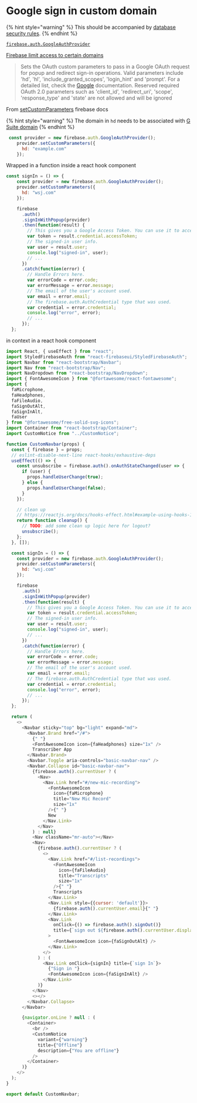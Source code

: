 # Google sign in custom domain

{% hint style="warning" %}
This should be accompanied by [database security rules](../database-auth/).
{% endhint %}

[`firebase.auth.GoogleAuthProvider`](https://firebase.google.com/docs/reference/js/firebase.auth.GoogleAuthProvider)

[Firebase limit access to certain domains](https://blog.jimmycai.com/p/firebase-limit-access-to-certain-domains/)

> Sets the OAuth custom parameters to pass in a Google OAuth request for popup and redirect sign-in operations. Valid parameters include 'hd', 'hl', 'include\_granted\_scopes', 'login\_hint' and 'prompt'. For a detailed list, check the [Google](https://goo.gl/Xo01Jm) documentation. Reserved required OAuth 2.0 parameters such as 'client\_id', 'redirect\_uri', 'scope', 'response\_type' and 'state' are not allowed and will be ignored

From [setCustomParameters](https://firebase.google.com/docs/reference/js/firebase.auth.GoogleAuthProvider#set-custom-parameters) firebase docs 

{% hint style="warning" %}
The domain in `hd` needs to be associated with [G Suite domain](https://gsuite.google.com/)
{% endhint %}

```javascript
 const provider = new firebase.auth.GoogleAuthProvider();
    provider.setCustomParameters({
      hd: "example.com"
    });
```

Wrapped in a function inside a react hook component

```javascript
const signIn = () => {
    const provider = new firebase.auth.GoogleAuthProvider();
    provider.setCustomParameters({
      hd: "wsj.com"
    });

    firebase
      .auth()
      .signInWithPopup(provider)
      .then(function(result) {
        // This gives you a Google Access Token. You can use it to access the Google API.
        var token = result.credential.accessToken;
        // The signed-in user info.
        var user = result.user;
        console.log("signed-in", user);
        // ...
      })
      .catch(function(error) {
        // Handle Errors here.
        var errorCode = error.code;
        var errorMessage = error.message;
        // The email of the user's account used.
        var email = error.email;
        // The firebase.auth.AuthCredential type that was used.
        var credential = error.credential;
        console.log("error", error);
        // ...
      });
  };
```

in context in a react hook component

```javascript
import React, { useEffect } from "react";
import StyledFirebaseAuth from "react-firebaseui/StyledFirebaseAuth";
import Navbar from "react-bootstrap/Navbar";
import Nav from "react-bootstrap/Nav";
import NavDropdown from "react-bootstrap/NavDropdown";
import { FontAwesomeIcon } from "@fortawesome/react-fontawesome";
import {
  faMicrophone,
  faHeadphones,
  faFileAudio,
  faSignOutAlt,
  faSignInAlt,
  faUser
} from "@fortawesome/free-solid-svg-icons";
import Container from "react-bootstrap/Container";
import CustomNotice from "../CustomNotice";

function CustomNavbar(props) {
  const { firebase } = props;
  // eslint-disable-next-line react-hooks/exhaustive-deps
  useEffect(() => {
    const unsubscribe = firebase.auth().onAuthStateChanged(user => {
      if (user) {
        props.handleUserChange(true);
      } else {
        props.handleUserChange(false);
      }
    });

    // clean up
    // https://reactjs.org/docs/hooks-effect.html#example-using-hooks-1
    return function cleanup() {
      // TODO: add some clean up logic here for logout?
      unsubscribe();
    };
  }, []);

  const signIn = () => {
    const provider = new firebase.auth.GoogleAuthProvider();
    provider.setCustomParameters({
      hd: "wsj.com"
    });

    firebase
      .auth()
      .signInWithPopup(provider)
      .then(function(result) {
        // This gives you a Google Access Token. You can use it to access the Google API.
        var token = result.credential.accessToken;
        // The signed-in user info.
        var user = result.user;
        console.log("signed-in", user);
        // ...
      })
      .catch(function(error) {
        // Handle Errors here.
        var errorCode = error.code;
        var errorMessage = error.message;
        // The email of the user's account used.
        var email = error.email;
        // The firebase.auth.AuthCredential type that was used.
        var credential = error.credential;
        console.log("error", error);
        // ...
      });
  };

  return (
    <>
      <Navbar sticky="top" bg="light" expand="md">
        <Navbar.Brand href="/#">
          {" "}
          <FontAwesomeIcon icon={faHeadphones} size="1x" />
          Transcriber App
        </Navbar.Brand>
        <Navbar.Toggle aria-controls="basic-navbar-nav" />
        <Navbar.Collapse id="basic-navbar-nav">
          {firebase.auth().currentUser ? (
            <Nav>
              <Nav.Link href="#/new-mic-recording">
                <FontAwesomeIcon
                  icon={faMicrophone}
                  title="New Mic Record"
                  size="1x"
                />{" "}
                New
              </Nav.Link>
            </Nav>
          ) : null}
          <Nav className="mr-auto"></Nav>
          <Nav>
            {firebase.auth().currentUser ? (
              <>
                <Nav.Link href="#/list-recordings">
                  <FontAwesomeIcon
                    icon={faFileAudio}
                    title="Transcripts"
                    size="1x"
                  />{" "}
                  Transcripts
                </Nav.Link>
                <Nav.Link style={{cursor: 'default'}}>
                  {firebase.auth().currentUser.email}{" "}
                </Nav.Link>
                <Nav.Link
                  onClick={() => firebase.auth().signOut()}
                  title={`sign out ${firebase.auth().currentUser.displayName}`}
                >
                  <FontAwesomeIcon icon={faSignOutAlt} />
                </Nav.Link>
              </>
            ) : (
              <Nav.Link onClick={signIn} title={`sign In`}>
                {"Sign in "}
                <FontAwesomeIcon icon={faSignInAlt} />
              </Nav.Link>
            )}
          </Nav>
          <></>
        </Navbar.Collapse>
      </Navbar>

      {navigator.onLine ? null : (
        <Container>
          <br />
          <CustomNotice
            variant={"warning"}
            title={"Offline"}
            description={"You are offline"}
          />
        </Container>
      )}
    </>
  );
}

export default CustomNavbar;

```

